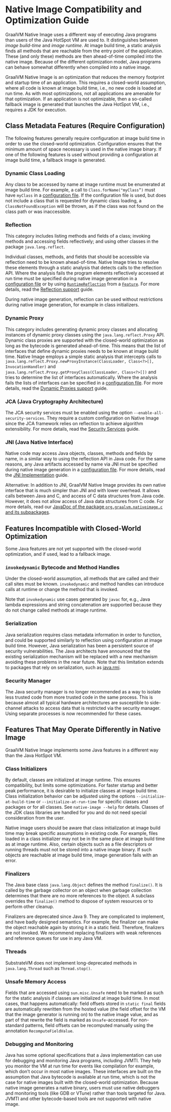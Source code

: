 # Native Image Compatibility and Optimization Guide

GraalVM Native Image uses a different way of executing Java programs than users of the Java HotSpot VM are used to.
It distinguishes between *image build-time* and *image runtime*.
At image build time, a static analysis finds all methods that are reachable from the entry point of the application.
These (and only these) methods are then ahead-of-time compiled into the native image.
Because of the different optimization model, Java programs can behave somewhat differently when compiled into a native image.

GraalVM Native Image is an optimization that reduces the memory footprint and startup time of an application.
This requires a closed-world assumption, where all code is known at image build time, i.e., no new code is loaded at run time.
As with most optimizations, not all applications are amenable for that optimization.
If an application is not optimizable, then a so-called fallback image is generated that launches the Java HotSpot VM, i.e., requires a JDK for execution.


## Class Metadata Features (Require Configuration)

The following features generally require configuration at image build time in order to use the closed-world optimization.
Configuration ensures that the minimum amount of space necessary is used in the native image binary.
If one of the following features is used without providing a configuration at image build time, a fallback image is generated.

### Dynamic Class Loading
Any class to be accessed by name at image runtime must be enumerated at image build time.
For example, a call to `Class.forName("myClass”)` must have `myClass` in a [configuration file](Configuration.md).
If the configuration file is used, but does not include a class that is requested for dynamic class loading, a `ClassNotFoundException` will be thrown, as if the class was not found on the class path or was inaccessible.

### Reflection
This category includes listing methods and fields of a class; invoking methods and accessing fields reflectively; and using other classes in the package `java.lang.reflect`.

Individual classes, methods, and fields that should be accessible via reflection need to be known ahead-of-time.
Native Image tries to resolve these elements through a static analysis that detects calls to the reflection API.
Where the analysis fails the program elements reflectively accessed at run time must be specified during native image generation in a [configuration file](Configuration.md) or by using [`RuntimeReflection`](http://www.graalvm.org/sdk/javadoc/org/graalvm/nativeimage/hosted/RuntimeReflection.html) from a [`Feature`](http://www.graalvm.org/sdk/javadoc/org/graalvm/nativeimage/hosted/Feature.html).
For more details, read the [Reflection support](Reflection.md) guide.

During native image generation, reflection can be used without restrictions during native image generation, for example in class initializers.

### Dynamic Proxy
This category includes generating dynamic proxy classes and allocating instances of dynamic proxy classes using the `java.lang.reflect.Proxy` API.
Dynamic class proxies are supported with the closed-world optimization as long as the bytecode is generated ahead-of-time.
This means that the list of interfaces that define dynamic proxies needs to be known at image build time.
Native Image employs a simple static analysis that intercepts calls to `java.lang.reflect.Proxy.newProxyInstance(ClassLoader, Class<?>[], InvocationHandler)` and `java.lang.reflect.Proxy.getProxyClass(ClassLoader, Class<?>[])` and tries to determine the list of interfaces automatically.
Where the analysis fails the lists of interfaces can be specified in a [configuration file](Configuration.md).
For more details, read the [Dynamic Proxies support](DynamicProxy.md) guide.

### JCA (Java Cryptography Architecture)
The JCA security services must be enabled using the option `--enable-all-security-services`.
They require a custom configuration on Native Image since the JCA framework relies on reflection to achieve algorithm extensibility. For more details, read the [Security Services](JCASecurityServices.md) guide.

### JNI (Java Native Interface)
Native code may access Java objects, classes, methods and fields by name, in a similar way to using the reflection API in Java code.
For the same reasons, any Java artifacts accessed by name via JNI must be specified during native image generation in a [configuration file](Configuration.md). For more details, read the [JNI Implementation](JNI.md) guide.

Alternative: In addition to JNI, GraalVM Native Image provides its own native interface that is much simpler than JNI and with lower overhead.
It allows calls between Java and C, and access of C data structures from Java code.
However, it does not allow access of Java data structures from C code.
For more details, read our [JavaDoc of the package `org.graalvm.nativeimage.c` and its subpackages](http://www.graalvm.org/sdk/javadoc/).


## Features Incompatible with Closed-World Optimization

Some Java features are not yet supported with the closed-world optimization, and if used, lead to a fallback image.

### `invokedynamic` Bytecode and Method Handles
Under the closed-world assumption, all methods that are called and their call sites must be known.
`invokedynamic` and method handles can introduce calls at runtime or change the method that is invoked.

Note that `invokedynamic` use cases generated by `javac` for, e.g., Java lambda expressions and string concatenation are supported because they do not change called methods at image runtime.

### Serialization
Java serialization requires class metadata information in order to function, and could be supported similarly to reflection using configuration at image build time.
However, Java serialization has been a persistent source of security vulnerabilities.
The Java architects have announced that the existing serialization mechanism will be replaced with a new mechanism avoiding these problems in the near future.
Note that this limitation extends to packages that rely on serialization, such as [java.rmi](https://docs.oracle.com/javase/8/docs/technotes/guides/rmi).

### Security Manager
The Java security manager is no longer recommended as a way to isolate less trusted code from more trusted code in the same process.
This is because almost all typical hardware architectures are susceptible to side-channel attacks to access data that is restricted via the security manager.
Using separate processes is now recommended for these cases.


## Features That May Operate Differently in Native Image

GraalVM Native Image implements some Java features in a different way than the Java HotSpot VM.

### Class Initializers
By default, classes are initialized at image runtime.
This ensures compatibility, but limits some optimizations.
For faster startup and better peak performance, it is desirable to initialize classes at image build time.
Class initialization behavior can be adjusted using the options `--initialize-at-build-time` or `--initialize-at-run-time` for specific classes and packages or for all classes.
See `native-image --help` for details.
Classes of the JDK class libraries are handled for you and do not need special consideration from the user.

Native image users should be aware that class initialization at image build time may break specific assumptions in existing code.
For example, files loaded in a class initializer may not be in the same place at image build time as at image runtime.
Also, certain objects such as a file descriptors or running threads must not be stored into a native image binary.
If such objects are reachable at image build time, image generation fails with an error.

### Finalizers
The Java base class `java.lang.Object` defines the method `finalize()`.
It is called by the garbage collector on an object when garbage collection determines that there are no more references to the object.
A subclass overrides the `finalize()` method to dispose of system resources or to perform other cleanup.

Finalizers are deprecated since Java 9.
They are complicated to implement, and have badly designed semantics.
For example, the finalizer can make the object reachable again by storing it in a static field.
Therefore, finalizers are not invoked.
We recommend replacing finalizers with weak references and reference queues for use in any Java VM.

### Threads
SubstrateVM does not implement long-deprecated methods in `java.lang.Thread` such as `Thread.stop()`.

### Unsafe Memory Access
Fields that are accessed using `sun.misc.Unsafe` need to be marked as such for the static analysis if classes are initialized at image build time.
In most cases, that happens automatically: field offsets stored in `static final` fields are automatically rewritten from the hosted value (the field offset for the VM that the image generator is running on) to the native image value, and as part of that rewrite the field is marked as `Unsafe`-accessed.
For non-standard patterns, field offsets can be recomputed manually using the annotation `RecomputeFieldValue`.


### Debugging and Monitoring
Java has some optional specifications that a Java implementation can use for debugging and monitoring Java programs, including JVMTI.
They help you monitor the VM at run time for events like compilation for example, which don’t occur in most native images.
These interfaces are built on the assumption that Java bytecode is available at run time, which is not the case for native images built with the closed-world optimization.
Because native image generates a native binary, users must use native debuggers and monitoring tools (like GDB or VTune) rather than tools targeted for Java.
JVMTI and other bytecode-based tools are not supported with native image.
